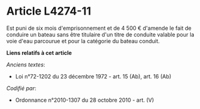 # Article L4274-11

Est puni de six mois d'emprisonnement et de 4 500 € d'amende le fait de conduire un bateau sans être titulaire d'un titre de
conduite valable pour la voie d'eau parcourue et pour la catégorie du bateau conduit.

**Liens relatifs à cet article**

_Anciens textes_:

  - Loi n°72-1202 du 23 décembre 1972 - art. 15 (Ab), art. 16 (Ab)

_Codifié par_:

  - Ordonnance n°2010-1307 du 28 octobre 2010 - art. (V)
